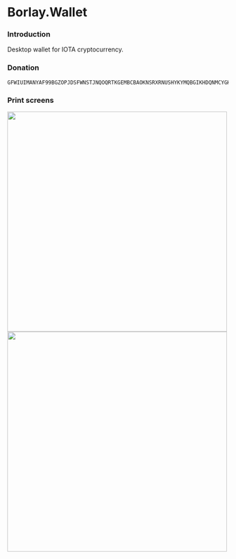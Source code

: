 # Borlay.Wallet

### Introduction

Desktop wallet for IOTA cryptocurrency.

### Donation

```IOTA
GFWIUIMANYAF99BGZOPJDSFWNSTJNQOQRTKGEMBCBAOKNSRXRNUSHYKYMQBGIKHDQNMCYGHEUL9TVF9L9BBMMESNBP
```

### Print screens

<img src="http://www.wallet.borlay.org/wallet/images/login_page.jpg" width="500">
<img src="http://www.wallet.borlay.org/wallet/images/wallet_page.jpg" width="500">

